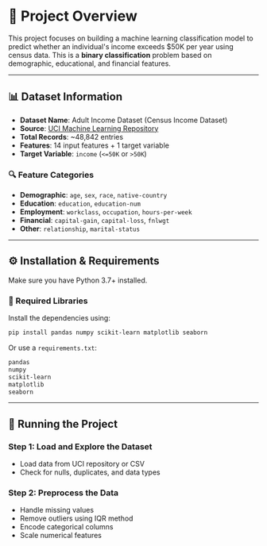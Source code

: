 # 📌 Project Overview

This project focuses on building a machine learning classification model to predict whether an individual's income exceeds $50K per year using census data. This is a **binary classification** problem based on demographic, educational, and financial features.

---

## 📊 Dataset Information

- **Dataset Name**: Adult Income Dataset (Census Income Dataset)  
- **Source**: [UCI Machine Learning Repository](https://archive.ics.uci.edu/dataset/20/census+income)  
- **Total Records**: ~48,842 entries  
- **Features**: 14 input features + 1 target variable  
- **Target Variable**: `income` (`<=50K` or `>50K`)  

### 🔍 Feature Categories

- **Demographic**: `age`, `sex`, `race`, `native-country`  
- **Education**: `education`, `education-num`  
- **Employment**: `workclass`, `occupation`, `hours-per-week`  
- **Financial**: `capital-gain`, `capital-loss`, `fnlwgt`  
- **Other**: `relationship`, `marital-status`

---

## ⚙️ Installation & Requirements

Make sure you have Python 3.7+ installed.

### 🔧 Required Libraries

Install the dependencies using:

```bash
pip install pandas numpy scikit-learn matplotlib seaborn
```

Or use a `requirements.txt`:

```txt
pandas
numpy
scikit-learn
matplotlib
seaborn
```

---

## 🚀 Running the Project

### Step 1: Load and Explore the Dataset
- Load data from UCI repository or CSV
- Check for nulls, duplicates, and data types

### Step 2: Preprocess the Data
- Handle missing values
- Remove outliers using IQR method
- Encode categorical columns
- Scale numerical features


